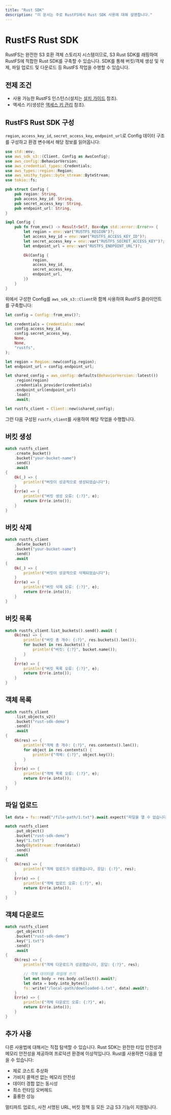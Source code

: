 ```yaml
---
title: "Rust SDK"
description: "이 문서는 주로 RustFS에서 Rust SDK 사용에 대해 설명합니다."
---
```


# RustFS Rust SDK

RustFS는 완전한 S3 호환 객체 스토리지 시스템이므로, S3 Rust SDK를 래핑하여 RustFS에 적합한 Rust SDK를 구축할 수 있습니다. SDK를 통해 버킷/객체 생성 및 삭제, 파일 업로드 및 다운로드 등 RustFS 작업을 수행할 수 있습니다.

## 전제 조건

- 사용 가능한 RustFS 인스턴스(설치는 [설치 가이드](../../installation/index.md) 참조).
- 액세스 키(생성은 [액세스 키 관리](../../administration/iam/access-token.md) 참조).

## RustFS Rust SDK 구성

`region`, `access_key_id`, `secret_access_key`, `endpoint_url`로 Config 데이터 구조를 구성하고 환경 변수에서 해당 정보를 읽어옵니다:

```rust
use std::env;
use aws_sdk_s3::{Client, Config as AwsConfig};
use aws_config::BehaviorVersion;
use aws_credential_types::Credentials;
use aws_types::region::Region;
use aws_smithy_types::byte_stream::ByteStream;
use tokio::fs;

pub struct Config {
    pub region: String,
    pub access_key_id: String,
    pub secret_access_key: String,
    pub endpoint_url: String,
}

impl Config {
    pub fn from_env() -> Result<Self, Box<dyn std::error::Error>> {
        let region = env::var("RUSTFS_REGION")?;
        let access_key_id = env::var("RUSTFS_ACCESS_KEY_ID")?;
        let secret_access_key = env::var("RUSTFS_SECRET_ACCESS_KEY")?;
        let endpoint_url = env::var("RUSTFS_ENDPOINT_URL")?;

        Ok(Config {
            region,
            access_key_id,
            secret_access_key,
            endpoint_url,
        })
    }
}
```

위에서 구성한 Config를 `aws_sdk_s3::Client`와 함께 사용하여 RustFS 클라이언트를 구축합니다:

```rust
let config = Config::from_env()?;

let credentials = Credentials::new(
    config.access_key_id,
    config.secret_access_key,
    None,
    None,
    "rustfs",
);

let region = Region::new(config.region);
let endpoint_url = config.endpoint_url;

let shared_config = aws_config::defaults(BehaviorVersion::latest())
    .region(region)
    .credentials_provider(credentials)
    .endpoint_url(endpoint_url)
    .load()
    .await;

let rustfs_client = Client::new(&shared_config);
```

그런 다음 구성된 `rustfs_client`를 사용하여 해당 작업을 수행합니다.

## 버킷 생성

```rust
match rustfs_client
    .create_bucket()
    .bucket("your-bucket-name")
    .send()
    .await
{
    Ok(_) => {
        println!("버킷이 성공적으로 생성되었습니다");
    }
    Err(e) => {
        println!("버킷 생성 오류: {:?}", e);
        return Err(e.into());
    }
}
```

## 버킷 삭제

```rust
match rustfs_client
    .delete_bucket()
    .bucket("your-bucket-name")
    .send()
    .await
{
    Ok(_) => {
        println!("버킷이 성공적으로 삭제되었습니다");
    }
    Err(e) => {
        println!("버킷 삭제 오류: {:?}", e);
        return Err(e.into());
    }
}
```

## 버킷 목록

```rust
match rustfs_client.list_buckets().send().await {
    Ok(res) => {
        println!("버킷 총 개수: {:?}", res.buckets().len());
        for bucket in res.buckets() {
            println!("버킷: {:?}", bucket.name());
        }
    }
    Err(e) => {
        println!("버킷 목록 오류: {:?}", e);
        return Err(e.into());
    }
}
```

## 객체 목록

```rust
match rustfs_client
    .list_objects_v2()
    .bucket("rust-sdk-demo")
    .send()
    .await
{
    Ok(res) => {
        println!("객체 총 개수: {:?}", res.contents().len());
        for object in res.contents() {
            println!("객체: {:?}", object.key());
        }
    }
    Err(e) => {
        println!("객체 목록 오류: {:?}", e);
        return Err(e.into());
    }
}
```

## 파일 업로드

```rust
let data = fs::read("/file-path/1.txt").await.expect("파일을 열 수 없습니다");

match rustfs_client
    .put_object()
    .bucket("rust-sdk-demo")
    .key("1.txt")
    .body(ByteStream::from(data))
    .send()
    .await
{
    Ok(res) => {
        println!("객체 업로드가 성공했습니다, 응답: {:?}", res);
    }
    Err(e) => {
        println!("객체 업로드 오류: {:?}", e);
        return Err(e.into());
    }
}
```

## 객체 다운로드

```rust
match rustfs_client
    .get_object()
    .bucket("rust-sdk-demo")
    .key("1.txt")
    .send()
    .await
{
    Ok(res) => {
        println!("객체 다운로드가 성공했습니다, 응답: {:?}", res);

        // 객체 데이터를 파일에 쓰기
        let mut body = res.body.collect().await?;
        let data = body.into_bytes();
        fs::write("/local-path/downloaded-1.txt", data).await?;
    }
    Err(e) => {
        println!("객체 다운로드 오류: {:?}", e);
        return Err(e.into());
    }
}
```

## 추가 사용

다른 사용법에 대해서는 직접 탐색할 수 있습니다. Rust SDK는 완전한 타입 안전성과 메모리 안전성을 제공하여 프로덕션 환경에 이상적입니다. Rust를 사용하면 다음을 얻을 수 있습니다:

- 제로 코스트 추상화
- 가비지 콜렉션 없는 메모리 안전성
- 데이터 경합 없는 동시성
- 최소 런타임 오버헤드
- 훌륭한 성능

멀티파트 업로드, 사전 서명된 URL, 버킷 정책 등 모든 고급 S3 기능이 지원됩니다.
